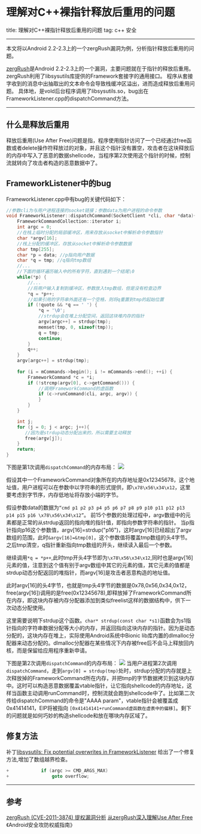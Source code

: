 # 理解对C++裸指针释放后重用的问题

title:  理解对C++裸指针释放后重用的问题
tag: c++ 安全

---

本文将以Android 2.2-2.3上的一个zergRush漏洞为例，分析指针释放后重用的问题。

[zergRush](https://nvd.nist.gov/vuln/detail/CVE-2011-3874)是Android 2.2-2.3上的一个漏洞，主要问题就在于指针的释放后重用。
zergRush利用了libsysutils库提供的Framework套接字的通用接口。
程序从套接字收到的消息中出抽取出的文本命令会导致栈缓冲区溢出，进而造成释放后重用问题。
具体地，是vold后台程序调用了libsysutils.so，bug出在FrameworkListener.cpp的dispatchCommand方法。

---
## 什么是释放后重用
释放后重用(Use After Free)问题是指，程序使用指针访问了一个已经通过free函数或者delete操作符释放过的对象，并且这个指针没有置空，攻击者在这块释放后的内存中写入了恶意的数据shellcode，当程序第2次使用这个指针的时候，控制流就转向了攻击者构造的恶意数据中了。

## FrameworkListener中的bug
FrameworkListener.cpp中有bug的关键代码如下：
```cpp
//参数cli为与用户进程连接的socket链接；参数data为用户进程的命令参数
void FrameworkListener::dispatchCommand(SocketClient *cli, char *data){
	FrameworkCommandCollection::iterator i;
    int argc = 0;
    //在栈上临时分配的局部缓冲区，用来存放从socket中解析命令参数指针
    char *argv[16];
    //栈上分配的缓冲区，存放从socket中解析命令参数数据
    char tmp[255];
    char *p = data; //p指向用户数据
    char *q = tmp; //q指向tmp数组
	//...	
	//下面的循环遍历输入中的所有字符，直到遇到一个结尾\0
	while(*p) {
		//...
		//将用户输入复制到缓冲区，参数放入tmp数组，但是没有检查边界
		*q = *p++;
		//如果引用的字符串外面还有一个空格，则将q重置到tmp的起始位置
        if (!quote && *q == ' ') {
            *q = '\0';
            //strdup会在堆上分配空间，返回这块堆内存的指针
            argv[argc++] = strdup(tmp);
            memset(tmp, 0, sizeof(tmp));
            q = tmp;
            continue;
        }
        q++;
	}
	argv[argc++] = strdup(tmp);
    
    for (i = mCommands->begin(); i != mCommands->end(); ++i) {
        FrameworkCommand *c = *i;
        if (!strcmp(argv[0], c->getCommand())) {
		    //调用FrameworkCommand的虚函数
            if (c->runCommand(cli, argc, argv)) {
            }
        }
    }

    int j;
    for (j = 0; j < argc; j++){
	   //因为是strdup动态分配出来的，所以需要主动释放
       free(argv[j]);
    }
    return;
}
```
下图是第1次调用`dispatchCommand`的内存布局：
![](https://ws1.sinaimg.cn/large/8b331ee1gy1fhq0hg4cbtj20x60w2424.jpg)

假设其中一个FrameworkCommand对象所在的内存地址是0x12345678，这个地址值，用户进程可以在参数中以字符串的形式提供，即`\x78\x56\x34\x12`，这里要考虑到字节序，内存低地址将存放小端的字节。

假设参数data的数据为`“cmd p1 p2 p3 p4 p5 p6 p7 p8 p9 p10 p11 p12 p13 p14 p15 p16 \x78\x56\x34\x12”`。
前15个参数的处理过程中，argv数组中的元素都是正常的从strdup返回的指向堆的指针值，即指向参数字符串的指针。
当p指针指向p16这个参数值，argv[16]=strdup("p16")，这时argv[16]已经超出了argv数组的范围，此时`&argv[16]=&tmp[0]`，这个参数值将覆盖tmp数组的头4字节。之后tmp清空，q指针重新指向tmp数组的开头，继续读入最后一个参数。

继续调用`*q = *p++`,此时tmp开头4字节即为`\x78\x56\x34\x12`,同时也是argv[16]元素的值，注意到这个值有别于argv数组中其它的元素的值，其它元素的值都是strdup动态分配返回的堆指针，而argv[16]是攻击者恶意构造的地址值。

此时argv[16]的头4字节，也就是tmp头4字节的数据是0x78,0x56,0x34,0x12，
free(argv[16])调用的是free(0x12345678),即释放掉了FrameworkCommand所在内存，即这块内存被内存分配器添加到类似freelist这样的数据结构中，供下一次动态分配使用。

这里需要说明下strdup这个函数。`char* strdup(const char *s1)`函数会为s1指针指向的字符串数据分配等大小的内存，并返回指向这块内存的指针。因为是动态分配的，这块内存在堆上，实际使用Android系统中Bionic lib库内置的dlmalloc分配器来动态分配的。dlmalloc分配器在某些情况下内存被free后不会马上释放回内核，而是保留给应用程序重新申请。

下图是第2次调用`dispatchCommand`的内存布局：
![](https://ws1.sinaimg.cn/large/8b331ee1gy1fhq0aprp4zj219m0wadko.jpg)
当用户进程第2次调用`dispatchCommand`，走到`argv[0] = strdup(tmp)`处时，strdup分配的内存就是上次释放掉的FrameworkCommand所在内存，并把tmp的字节数据拷贝到这块内存中。这时可以构造恶意数据覆盖vtable指针，让它指向shellcode的内存地址，这样当函数主动调用runCommand时，控制流就会跑到shellcode中了。比如第二次传给dispatchCommand的命令是"AAAA param"，vtable指针会被覆盖成0x41414141，EIP将被指向 `[0x41414141+runCommand虚函数在虚表中的偏移]`。剩下的问题就是如何巧妙的构造shellcode和放在哪块内存区域了。

## 修复方法
补丁[libsysutils: Fix potential overwrites in FrameworkListener](https://cloud.seu.edu.cn/gitlab/frederickjoe/android-aosp-sdcard/commit/c6b0def5f039dc3bbe1d4b7dc1666c24316eb020)
给出了一个修复方法,增加了数组越界检查。
```cpp
+            if (argc >= CMD_ARGS_MAX)
+                goto overflow;
```

---
## 参考
[zergRush (CVE-2011-3874) 提权漏洞分析](http://www.cnblogs.com/daishuo/p/4002963.html)
[从zergRush深入理解Use After Free](http://huntcve.github.io/2015/06/14/uaf/)
《Android安全攻防权威指南》
